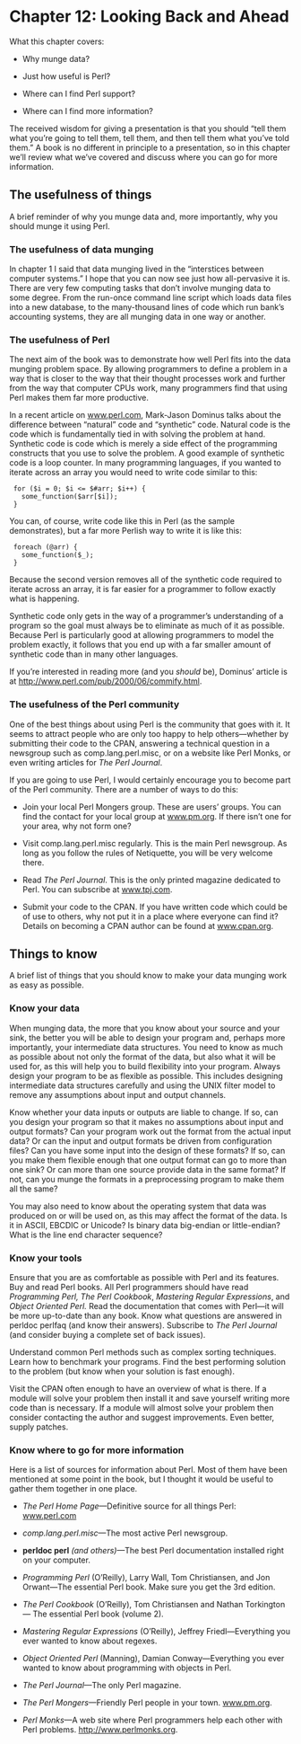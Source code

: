 Chapter 12: Looking Back and Ahead
==================================

What this chapter covers:

*  Why munge data?

*  Just how useful is Perl?

*  Where can I find Perl support?

*  Where can I find more information?

The received wisdom for giving a presentation is that you should
“tell them what you’re going to tell them, tell them, and then tell
them what you’ve told them.” A book is no different in principle to a
presentation, so in this chapter we’ll review what we’ve covered and
discuss where you can go for more information.

The usefulness of things
------------------------

A brief reminder of why you munge data and, more importantly, why you
should munge it using Perl.

### The usefulness of data munging

In chapter 1 I said that data munging lived in the “interstices
between computer systems.” I hope that you can now see just how
all-pervasive it is. There are very few computing tasks that don’t
involve munging data to some degree. From the run-once command line
script which loads data files into a new database, to the
many-thousand lines of code which run bank’s accounting systems, they
are all munging data in one way or another.

### The usefulness of Perl

The next aim of the book was to demonstrate how well Perl fits into
the data munging problem space. By allowing programmers to define a
problem in a way that is closer to the way that their thought
processes work and further from the way that computer CPUs work, many
programmers find that using Perl makes them far more productive.

In a recent article on www.perl.com, Mark-Jason Dominus talks about
the difference between “natural” code and “synthetic” code. Natural
code is the code which is fundamentally tied in with solving the
problem at hand. Synthetic code is code which is merely a side effect
of the programming constructs that you use to solve the problem. A
good example of synthetic code is a loop counter. In many programming
languages, if you wanted to iterate across an array you would need to
write code similar to this:

	 for ($i = 0; $i <= $#arr; $i++) {
	   some_function($arr[$i]);
	 }

You can, of course, write code like this in Perl (as the sample
demonstrates), but a far more Perlish way to write it is like this:

	 foreach (@arr) {
	   some_function($_);
	 }

Because the second version removes all of the synthetic code required
to iterate across an array, it is far easier for a programmer to
follow exactly what is happening.

Synthetic code only gets in the way of a programmer’s understanding of
a program so the goal must always be to eliminate as much of it as
possible. Because Perl is particularly good at allowing programmers to
model the problem exactly, it follows that you end up with a far
smaller amount of synthetic code than in many other languages.

If you’re interested in reading more (and you *should* be), Dominus’
article is at http://www.perl.com/pub/2000/06/commify.html.

### The usefulness of the Perl community

One of the best things about using Perl is the community that goes with it. It seems to attract people who are only too happy to help others—whether by submitting their code to the CPAN, answering a technical question in a newsgroup such as comp.lang.perl.misc, or on a website like Perl Monks, or even writing articles for *The Perl Journal*.

If you are going to use Perl, I would certainly encourage you to become part of the Perl community. There are a number of ways to do this:

*  Join your local Perl Mongers group. These are users’ groups. You can find the contact for your local group at www.pm.org. If there isn’t one for your area, why not form one?

*  Visit comp.lang.perl.misc regularly. This is the main Perl newsgroup. As long as you follow the rules of Netiquette, you will be very welcome there.

*  Read *The Perl Journal*. This is the only printed magazine dedicated to Perl. You can subscribe at www.tpj.com.

*  Submit your code to the CPAN. If you have written code which could be of use to others, why not put it in a place where everyone can find it? Details on becoming a CPAN author can be found at www.cpan.org.

Things to know
--------------

A brief list of things that you should know to make your data munging
work as easy as possible.

### Know your data

When munging data, the more that you know about your source and your
sink, the better you will be able to design your program and, perhaps
more importantly, your intermediate data structures. You need to know
as much as possible about not only the format of the data, but also
what it will be used for, as this will help you to build flexibility
into your program. Always design your program to be as flexible as
possible. This includes designing intermediate data structures
carefully and using the UNIX filter model to remove any assumptions
about input and output channels.

Know whether your data inputs or outputs are liable to change. If so,
can you design your program so that it makes no assumptions about
input and output formats? Can your program work out the format from
the actual input data? Or can the input and output formats be driven
from configuration files? Can you have some input into the design of
these formats? If so, can you make them flexible enough that one
output format can go to more than one sink? Or can more than one
source provide data in the same format? If not, can you munge the
formats in a preprocessing program to make them all the same?

You may also need to know about the operating system that data was
produced on or will be used on, as this may affect the format of the
data. Is it in ASCII, EBCDIC or Unicode? Is binary data big-endian or
little-endian? What is the line end character sequence?

### Know your tools

Ensure that you are as comfortable as possible with Perl and its
features. Buy and read Perl books. All Perl programmers should have
read *Programming Perl, The Perl Cookbook*, *Mastering Regular
Expressions*, and *Object Oriented Perl.* Read the documentation that
comes with Perl—it will be more up-to-date than any book. Know what
questions are answered in perldoc perlfaq (and know their answers).
Subscribe to *The Perl Journal* (and consider buying a complete set of
back issues).

Understand common Perl methods such as complex sorting techniques.
Learn how to benchmark your programs. Find the best performing
solution to the problem (but know when your solution is fast
enough).

Visit the CPAN often enough to have an overview of what is there. If a
module will solve your problem then install it and save yourself
writing more code than is necessary. If a module will almost solve
your problem then consider contacting the author and suggest
improvements. Even better, supply patches.

### Know where to go for more information

Here is a list of sources for information about Perl. Most of them
have been mentioned at some point in the book, but I thought it would
be useful to gather them together in one place.

*  *The Perl Home Page*—Definitive source for all things Perl: www.perl.com

*  *comp.lang.perl.misc*—The most active Perl newsgroup.

*  **perldoc perl** *(and others)*—The best Perl documentation installed right on your computer.

*  *Programming Perl* (O’Reilly), Larry Wall, Tom Christiansen, and Jon Orwant—The essential Perl book. Make sure you get the 3rd edition.

*  *The Perl Cookbook* (O’Reilly), Tom Christiansen and Nathan Torkington— The essential Perl book (volume 2).

*  *Mastering Regular Expressions* (O’Reilly), Jeffrey Friedl—Everything you ever wanted to know about regexes.

*  *Object Oriented Perl* (Manning), Damian Conway—Everything you ever wanted to know about programming with objects in Perl.

*  *The Perl Journal*—The only Perl magazine.

*  *The Perl Mongers*—Friendly Perl people in your town. www.pm.org.

*  *Perl Monks*—A web site where Perl programmers help each other with Perl problems. http://www.perlmonks.org.

